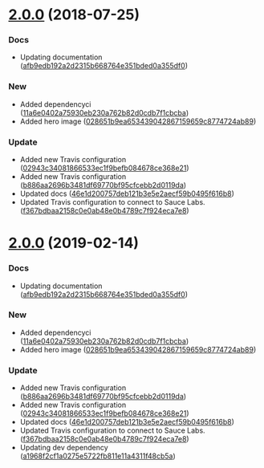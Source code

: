 <a name="2.0.0"></a>
# [2.0.0](https://github.com/advanced-rest-client/file-reader/compare/1.0.3...2.0.0) (2018-07-25)


### Docs

* Updating documentation ([afb9edb192a2d2315b668764e351bded0a355df0](https://github.com/advanced-rest-client/file-reader/commit/afb9edb192a2d2315b668764e351bded0a355df0))

### New

* Added dependencyci ([11a6e0402a75930eb230a762b82d0cdb7f1cbcba](https://github.com/advanced-rest-client/file-reader/commit/11a6e0402a75930eb230a762b82d0cdb7f1cbcba))
* Added hero image ([028651b9ea653439042867159659c8774724ab89](https://github.com/advanced-rest-client/file-reader/commit/028651b9ea653439042867159659c8774724ab89))

### Update

* Added new Travis configuration ([02943c34081866533ec1f9befb084678ce368e21](https://github.com/advanced-rest-client/file-reader/commit/02943c34081866533ec1f9befb084678ce368e21))
* Added new Travis configuration ([b886aa2696b3481df69770bf95cfcebb2d0119da](https://github.com/advanced-rest-client/file-reader/commit/b886aa2696b3481df69770bf95cfcebb2d0119da))
* Updated docs ([46e1d200757deb121b3e5e2aecf59b0495f616b8](https://github.com/advanced-rest-client/file-reader/commit/46e1d200757deb121b3e5e2aecf59b0495f616b8))
* Updated Travis configuration to connect to Sauce Labs. ([f367bdbaa2158c0e0ab48e0b4789c7f924eca7e8](https://github.com/advanced-rest-client/file-reader/commit/f367bdbaa2158c0e0ab48e0b4789c7f924eca7e8))



# [2.0.0](https://github.com/advanced-rest-client/file-reader/compare/1.0.3...2.0.0) (2019-02-14)


### Docs

* Updating documentation ([afb9edb192a2d2315b668764e351bded0a355df0](https://github.com/advanced-rest-client/file-reader/commit/afb9edb192a2d2315b668764e351bded0a355df0))

### New

* Added dependencyci ([11a6e0402a75930eb230a762b82d0cdb7f1cbcba](https://github.com/advanced-rest-client/file-reader/commit/11a6e0402a75930eb230a762b82d0cdb7f1cbcba))
* Added hero image ([028651b9ea653439042867159659c8774724ab89](https://github.com/advanced-rest-client/file-reader/commit/028651b9ea653439042867159659c8774724ab89))

### Update

* Added new Travis configuration ([b886aa2696b3481df69770bf95cfcebb2d0119da](https://github.com/advanced-rest-client/file-reader/commit/b886aa2696b3481df69770bf95cfcebb2d0119da))
* Added new Travis configuration ([02943c34081866533ec1f9befb084678ce368e21](https://github.com/advanced-rest-client/file-reader/commit/02943c34081866533ec1f9befb084678ce368e21))
* Updated docs ([46e1d200757deb121b3e5e2aecf59b0495f616b8](https://github.com/advanced-rest-client/file-reader/commit/46e1d200757deb121b3e5e2aecf59b0495f616b8))
* Updated Travis configuration to connect to Sauce Labs. ([f367bdbaa2158c0e0ab48e0b4789c7f924eca7e8](https://github.com/advanced-rest-client/file-reader/commit/f367bdbaa2158c0e0ab48e0b4789c7f924eca7e8))
* Updating dev dependency ([a1968f2cf1a0275e5722fb811e11a4311f48cb5a](https://github.com/advanced-rest-client/file-reader/commit/a1968f2cf1a0275e5722fb811e11a4311f48cb5a))



